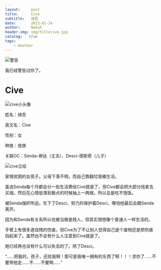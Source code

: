 ```yaml
---
layout:     post
title:      Cive
subtitle:   绮吾
date:       2023-01-24
author:     NokuX
header-img: img/titlecive.jpg
catalog:   true
tags:
    - Another
---
```


![警告]({{site.baseurl}}/img-post/bushi.png)

我已经警告过你了。

# Cive

![cive小头像]({{site.baseurl}}/img-post/cive.jpg)

姓名：绮吾

英文名：Cive

性别：女

种族：夜族

关联OC：Senda-襂达（丈夫）、Desci-德斯奇（儿子）

![cive立绘]({{site.baseurl}}/img-post/cive.png)

家境贫困的女孩子。父母下落不明，而自己靠翻垃圾桶生活。

虽说Senda每个月都会分一些生活费给Cive就是了，但Cive都会把大部分钱拿去买烟，然后在心情低落到极点的时候抽上一两根。所以总是吃不饱饭。

被Senda强奸所迫，生下了Desci，努力的保护着Desci，哪怕他最后会跟Senda离开。

因为和Senda有关系所以也被当做是贱人，但其实很想像个普通人一样生活的。

手臂上有很多道自残的伤痕，但Cive为了不让别人觉得自己是个废物还是把伤痕挡起来了。虽然也不会有什么人注意到Cive就是了。

她已经再也没有什么可以失去的了。除了Desci。

“……把我的，孩子，还给我啊！那可是我唯一拥有的东西了啊！！！求你了……不要带他走……不……不要啊……”
